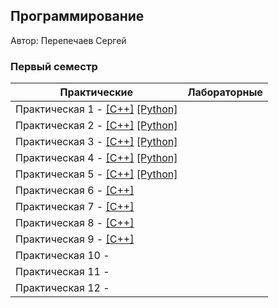 ## Программирование

Автор: Перепечаев Сергей

### Первый семестр

| Практические                                                 | Лабораторные |
| ------------------------------------------------------------ | ------------ |
| Практическая 1 - [[С++]](./Practice/01/C++/) [[Python]](./Practice/01/Python/) |              |
| Практическая 2 - [[С++]](./Practice/02/C++/) [[Python]](./Practice/02/Python/) |              |
| Практическая 3 - [[С++]](./Practice/03/C++/) [[Python]](./Practice/03/Python/) |              |
| Практическая 4 - [[С++]](./Practice/04/C++/) [[Python]](./Practice/04/Python/) |              |
| Практическая 5 - [[С++]](./Practice/05/C++/) [[Python]](./Practice/05/Python/) |              |
| Практическая 6 - [[С++]](./Practice/06/C++/)                 |              |
| Практическая 7 - [[С++]](./Practice/07/C++/)                 |              |
| Практическая 8 - [[С++]](./Practice/08/C++/)                 |              |
| Практическая 9 - [[С++]](./Practice/09/C++/)                 |              |
| Практическая 10 -                                            |              |
| Практическая 11 -                                            |              |
| Практическая 12 -                                            |              |

